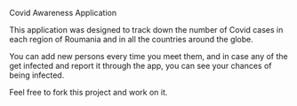 Covid Awareness Application

This application was designed to track down the number of Covid cases in each region of Roumania and in all the countries around the globe.

You can add new persons every time you meet them, and in case any of the get infected and report it through the app, you can see your chances of being infected.

Feel free to fork this project and work on it.
